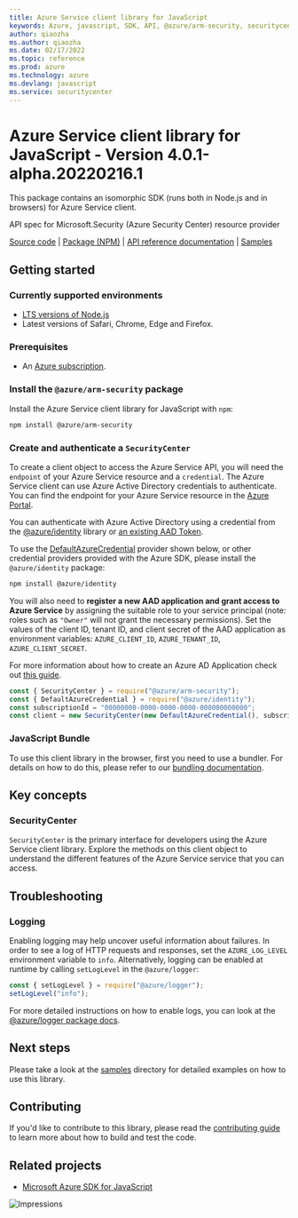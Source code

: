 ```yaml
---
title: Azure Service client library for JavaScript
keywords: Azure, javascript, SDK, API, @azure/arm-security, securitycenter
author: qiaozha
ms.author: qiaozha
ms.date: 02/17/2022
ms.topic: reference
ms.prod: azure
ms.technology: azure
ms.devlang: javascript
ms.service: securitycenter
---
```

# Azure Service client library for JavaScript - Version 4.0.1-alpha.20220216.1 


This package contains an isomorphic SDK (runs both in Node.js and in browsers) for Azure Service client.

API spec for Microsoft.Security (Azure Security Center) resource provider

[Source code](https://github.com/Azure/azure-sdk-for-js/tree/main/sdk/security/arm-security) |
[Package (NPM)](https://www.npmjs.com/package/@azure/arm-security) |
[API reference documentation](https://docs.microsoft.com/javascript/api/@azure/arm-security) |
[Samples](https://github.com/Azure-Samples/azure-samples-js-management)

## Getting started

### Currently supported environments

- [LTS versions of Node.js](https://nodejs.org/about/releases/)
- Latest versions of Safari, Chrome, Edge and Firefox.

### Prerequisites

- An [Azure subscription][azure_sub].

### Install the `@azure/arm-security` package

Install the Azure Service client library for JavaScript with `npm`:

```bash
npm install @azure/arm-security
```

### Create and authenticate a `SecurityCenter`

To create a client object to access the Azure Service API, you will need the `endpoint` of your Azure Service resource and a `credential`. The Azure Service client can use Azure Active Directory credentials to authenticate.
You can find the endpoint for your Azure Service resource in the [Azure Portal][azure_portal].

You can authenticate with Azure Active Directory using a credential from the [@azure/identity][azure_identity] library or [an existing AAD Token](https://github.com/Azure/azure-sdk-for-js/blob/master/sdk/identity/identity/samples/AzureIdentityExamples.md#authenticating-with-a-pre-fetched-access-token).

To use the [DefaultAzureCredential][defaultazurecredential] provider shown below, or other credential providers provided with the Azure SDK, please install the `@azure/identity` package:

```bash
npm install @azure/identity
```

You will also need to **register a new AAD application and grant access to Azure Service** by assigning the suitable role to your service principal (note: roles such as `"Owner"` will not grant the necessary permissions).
Set the values of the client ID, tenant ID, and client secret of the AAD application as environment variables: `AZURE_CLIENT_ID`, `AZURE_TENANT_ID`, `AZURE_CLIENT_SECRET`.

For more information about how to create an Azure AD Application check out [this guide](https://docs.microsoft.com/azure/active-directory/develop/howto-create-service-principal-portal).

```javascript
const { SecurityCenter } = require("@azure/arm-security");
const { DefaultAzureCredential } = require("@azure/identity");
const subscriptionId = "00000000-0000-0000-0000-000000000000";
const client = new SecurityCenter(new DefaultAzureCredential(), subscriptionId);
```


### JavaScript Bundle
To use this client library in the browser, first you need to use a bundler. For details on how to do this, please refer to our [bundling documentation](https://aka.ms/AzureSDKBundling).

## Key concepts

### SecurityCenter

`SecurityCenter` is the primary interface for developers using the Azure Service client library. Explore the methods on this client object to understand the different features of the Azure Service service that you can access.

## Troubleshooting

### Logging

Enabling logging may help uncover useful information about failures. In order to see a log of HTTP requests and responses, set the `AZURE_LOG_LEVEL` environment variable to `info`. Alternatively, logging can be enabled at runtime by calling `setLogLevel` in the `@azure/logger`:

```javascript
const { setLogLevel } = require("@azure/logger");
setLogLevel("info");
```

For more detailed instructions on how to enable logs, you can look at the [@azure/logger package docs](https://github.com/Azure/azure-sdk-for-js/tree/main/sdk/core/logger).

## Next steps

Please take a look at the [samples](https://github.com/Azure-Samples/azure-samples-js-management) directory for detailed examples on how to use this library.

## Contributing

If you'd like to contribute to this library, please read the [contributing guide](https://github.com/Azure/azure-sdk-for-js/blob/main/CONTRIBUTING.md) to learn more about how to build and test the code.

## Related projects

- [Microsoft Azure SDK for JavaScript](https://github.com/Azure/azure-sdk-for-js)

![Impressions](https://azure-sdk-impressions.azurewebsites.net/api/impressions/azure-sdk-for-js%2Fsdk%2Fsecurity%2Farm-security%2FREADME.png)

[azure_cli]: https://docs.microsoft.com/cli/azure
[azure_sub]: https://azure.microsoft.com/free/
[azure_sub]: https://azure.microsoft.com/free/
[azure_portal]: https://portal.azure.com
[azure_identity]: https://github.com/Azure/azure-sdk-for-js/tree/main/sdk/identity/identity
[defaultazurecredential]: https://github.com/Azure/azure-sdk-for-js/tree/main/sdk/identity/identity#defaultazurecredential


